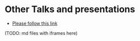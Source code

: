 # Other Talks and presentations 


- [Please follow this link](https://drive.google.com/drive/folders/1fulyTKgWdXjOalewVDzy3dGxM1OnKQb_?usp=sharing)

(TODO: md files with iframes here)



